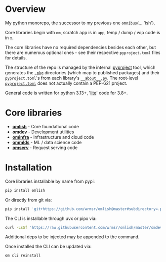 # Overview

My python monorepo, the successor to my previous one `omnibus`(... 'ish').

Core libraries begin with `om`, scratch app is in `app`, temp / dump / wip code is in `x`.

The core libraries have no required dependencies besides each other, but there are numerous optional ones - see their
respective `pyproject.toml` files for details.

The structure of the repo is managed by the internal [pyproject](omdev/pyproject) tool, which generates the
[`.pkg`](.pkg) directories (which map to published packages) and their `pyproject.toml`'s from each library's
[`__about__.py`](omlish/__about__.py). The root-level [`pyproject.toml`](pyproject.toml) does not actually contain a
PEP-621 project.

General code is written for python 3.13+, '[lite](omlish#lite-code)' code for 3.8+.

# Core libraries

- **[omlish](omlish#readme)** - Core foundational code
- **[omdev](omdev#readme)** - Development utilities
- **[ominfra](ominfra)** - Infrastructure and cloud code
- **[ommlds](ommlds)** - ML / data science code
- **[omserv](omserv)** - Request serving code

# Installation

Core libraries installable by name from pypi:

```bash
pip install omlish
```

Or directly from git via:

```bash
pip install 'git+https://github.com/wrmsr/omlish@master#subdirectory=.pkg/<pkg>'
```

The CLI is installable through uvx or pipx via:

```bash
curl -LsSf 'https://raw.githubusercontent.com/wrmsr/omlish/master/omdev/cli/install.py' | python3 -
```

Additional deps to be injected may be appended to the command.

Once installed the CLI can be updated via:

```bash
om cli reinstall
```
